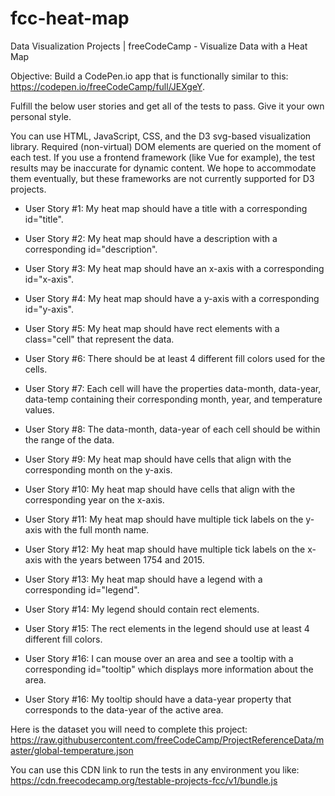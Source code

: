 # fcc-heat-map

Data Visualization Projects | freeCodeCamp - Visualize Data with a Heat Map

Objective: Build a CodePen.io app that is functionally similar to this: https://codepen.io/freeCodeCamp/full/JEXgeY.

Fulfill the below user stories and get all of the tests to pass. Give it your own personal style.

You can use HTML, JavaScript, CSS, and the D3 svg-based visualization library. Required (non-virtual) DOM elements are queried on the moment of each test. If you use a frontend framework (like Vue for example), the test results may be inaccurate for dynamic content. We hope to accommodate them eventually, but these frameworks are not currently supported for D3 projects.

* User Story #1: My heat map should have a title with a corresponding id="title".

* User Story #2: My heat map should have a description with a corresponding id="description".

* User Story #3: My heat map should have an x-axis with a corresponding id="x-axis".

* User Story #4: My heat map should have a y-axis with a corresponding id="y-axis".

* User Story #5: My heat map should have rect elements with a class="cell" that represent the data.

* User Story #6: There should be at least 4 different fill colors used for the cells.

* User Story #7: Each cell will have the properties data-month, data-year, data-temp containing their corresponding month, year, and temperature values.

* User Story #8: The data-month, data-year of each cell should be within the range of the data.

* User Story #9: My heat map should have cells that align with the corresponding month on the y-axis.

* User Story #10: My heat map should have cells that align with the corresponding year on the x-axis.

* User Story #11: My heat map should have multiple tick labels on the y-axis with the full month name.

* User Story #12: My heat map should have multiple tick labels on the x-axis with the years between 1754 and 2015.

* User Story #13: My heat map should have a legend with a corresponding id="legend".

* User Story #14: My legend should contain rect elements.

* User Story #15: The rect elements in the legend should use at least 4 different fill colors.

* User Story #16: I can mouse over an area and see a tooltip with a corresponding id="tooltip" which displays more information about the area.

* User Story #16: My tooltip should have a data-year property that corresponds to the data-year of the active area.

Here is the dataset you will need to complete this project: https://raw.githubusercontent.com/freeCodeCamp/ProjectReferenceData/master/global-temperature.json

You can use this CDN link to run the tests in any environment you like: https://cdn.freecodecamp.org/testable-projects-fcc/v1/bundle.js
